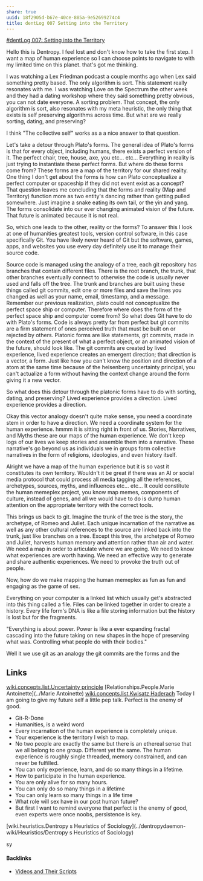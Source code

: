 ```yaml
---
share: true
uuid: 18f2905d-b67e-40ce-885a-9e52699274c4
title: dentLog 007 Setting into the Territory
---
```

[#dentLog 007: Setting into the Territory](https://odysee.com/@dentropicPortal:1/2022-01-02-16-25-35:d)

Hello this is Dentropy. I feel lost and don't know how to take the first step. I want a map of human experience so I can choose points to navigate to with my limited time on this planet.  that's got me thinking.

I was watching a Lex Friedman podcast a couple months ago when Lex said something pretty based. The only algorithm is sort. This statement really resonates with me. I was watching Love on the Spectrum the other week and they had a dating workshop where they said something pretty obvious, you can not date everyone. A sorting problem. That concept, the only algorithm is sort, also resonates with my meta heuristic, the only thing that exists is self preserving algorithms across time. But what are we really sorting, dating, and preserving?

I think "The collective self" works as a a nice answer to that question.

Let's take a detour through Plato's forms. The general idea of Plato's forms is that for every object, including humans, there exists a perfect version of it. The perfect chair, tree, house, axe, you etc... etc... Everything in reality is just trying to instantiate these perfect forms. But where do these forms come from? These forms are a map of the territory for our shared reality. One thing I don't get about the forms is how can Plato conceptualize a perfect computer or spaceship if they did not event exist as a concept? That question leaves me concluding that the forms and reality (Map and Territory) function more as two entity's dancing rather than getting pulled somewhere. Just imagine a snake eating its own tail, or the yin and yang. The forms consolidate into our ever changing animated vision of the future. That future is animated because it is not real.

So, which one leads to the other, reality or the forms? To answer this I look at one of humanities greatest tools, version control software, in this case specifically Git. You have likely never heard of Git but the software, games, apps, and websites you use every day definitely use it to manage their source code. 

Source code is managed using the analogy of a tree, each git repository has branches that contain different files. There is the root branch, the trunk, that other branches eventually connect to otherwise the code is usually never used and falls off the tree. The trunk and branches are built using these things called git commits, edit one or more files and save the lines you changed as well as your name, email, timestamp, and a message. Remember our previous realization, plato could not conceptualize the perfect space ship or computer. Therefore where does the form of the perfect space ship and computer come from? So what does Git have to do with Plato's forms. Code is always pretty far from perfect but git commits are a firm statement of ones perceived truth that must be built on or rejected by others. Platonic forms are like statements, git commits, made in the context of the present of what a perfect object, or an animated vision of the future, should look like. The git commits are created by lived experience, lived experience creates an emergent direction; that direction is a vector, a form. Just like how you can't know the position and direction of a atom at the same time because of the heisenberg uncertainty principal, you can't actualize a form without having the context change around the form giving it a new vector.

So what does this detour through the platonic forms have to do with sorting, dating, and preserving? Lived experience provides a direction. Lived experience provides a direction.

Okay this vector analogy doesn't quite make sense, you need a coordinate stem in order to have a direction. We need a coordinate system for the human experience. hmmm it is sitting right in front of us. Stories, Narratives, and Myths these are our maps of the human experience. We don't keep logs of our lives we keep stories and assemble them into a narrative. These narrative's go beyond us as individuals we in groups form collective narratives in the form of religions, ideologies, and even history itself.

Alright we have a map of the human experience but it is so vast it constitutes its own territory. Wouldn't it be great if there was an AI or social media protocol that could process all media tagging all the references, archetypes, sources, myths, and influences etc... etc... It could constitute the human memeplex project, you know map memes, components of culture, instead of genes, and all we would have to do is dump human attention on the appropriate territory with the correct tools.

This brings us back to git. Imagine the trunk of the tree is the story, the archetype, of Romeo and Juliet. Each unique incarnation of the narrative as well as any other cultural references to the source are linked back into the trunk, just like branches on a tree. Except this tree, the archetype of Romeo and Juliet, harvests human memory and attention rather than air and water. We need a map in order to articulate where we are going. We need to know what experiences are worth having. We need an effective way to generate and share authentic experiences. We need to provoke the truth out of people. 

Now, how do we make mapping the human memeplex as fun as fun and engaging as the game of sex.


Everything on your computer is a linked list which usually get's abstracted into this thing called a file. Files can be linked together in order to create a history. Every life form's DNA is like a file storing information but the history is lost but for the fragments.

"Everything is about power. Power is like a ever expanding fractal cascading into the future taking on new shapes in the hope of preserving what was. Controlling what people do with their bodies."

Well it we use git as an analogy the git commits are the forms and the 

## Links

[wiki.concepts.list.Uncertainty principle](../db4b5c4f-cdc5-41aa-81ca-e414d025a46d)
[Relationships.People.Marie Antoinette](../Marie Antoinette)
[wiki.concepts.list.Kwisatz Haderach](../b20c7712-31fd-40f3-aeca-61214d5e05bc)
Today I am going to give my future self a little pep talk. Perfect is the enemy of good. 

* Git-R-Done
* Humanities, is a weird word
* Every incarnation of the human experience is completely unique.
* Your experience is the territory I wish to map.
* No two people are exactly the same but there is an ethereal sense that we all belong to one group. Different yet the same. The human experience is roughly single threaded, memory constrained, and can never be fulfilled.
* You can only experience, learn, and do so many things in a lifetime.
* How to participate in the human experience.
* You are only alive for so many hours.
* You can only do so many things in a lifetime
* You can only learn so many things in a life time
* What role will sex have in our post human future?
* But first I want to remind everyone that perfect is the enemy of good, even experts were once noobs, persistence is key.

[wiki.heuristics.Dentropy s Heuristics of Sociology](../dentropydaemon-wiki/Heuristics/Dentropy s Heuristics of Sociology)

<!--
Name: 

dentLog007

Title:

#dentLog 007: Setting into the Territory

Description:

#dentLog 007: Setting into the Territory
https://wiki.ddaemon.org/notes/x7SiIRv1pbJlPS2mDwdYC.html

Background Photo:

https://upload.wikimedia.org/wikipedia/commons/5/55/Romeo_and_juliet_brown.jpg

Tags:

Philosophy SelfHelp Cringe Software Sociology

-->


sy

#### Backlinks

* [Videos and Their Scripts](/b6611f4f-b019-4676-902e-8ea82840d740)
